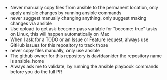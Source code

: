 - Never manually copy files from ansible to the permanent location, only apply ansible changes by running ansible commands
- never suggest manually changing anything, only suggest making changes via ansible
- Use opload to get ask-become-pass variable for "become: true" tasks on Linux, this will happen automatically on Mac
- When I ask for a TODO or an Issue or Feature request, always use GitHub issues for this repository to track those
- never copy files manually, only use ansible
- The github owner for this repository is davidasnider the repository name is ansible_home
- Always ask me to validate, by running the ansible playbook commands before you do the full PR
